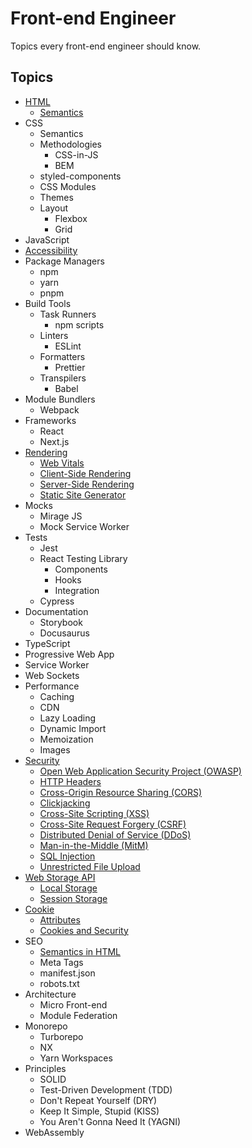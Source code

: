 # Front-end Engineer

Topics every front-end engineer should know.

## Topics

- [HTML](./html/README.md#hypertext-markup-language-html)
  - [Semantics](./html/README.md#semantics)
- CSS
  - Semantics
  - Methodologies
    - CSS-in-JS
    - BEM
  - styled-components
  - CSS Modules
  - Themes
  - Layout
    - Flexbox
    - Grid
- JavaScript
- [Accessibility](./accessibility/README.md#accessibility)
- Package Managers
  - npm
  - yarn
  - pnpm
- Build Tools
  - Task Runners
    - npm scripts
  - Linters
    - ESLint
  - Formatters
    - Prettier
  - Transpilers
    - Babel
- Module Bundlers
  - Webpack
- Frameworks
  - React
  - Next.js
- [Rendering](./rendering/README.md#rendering)
  - [Web Vitals](./rendering/README.md#web-vitals)
  - [Client-Side Rendering](./rendering/README.md#client-side-rendering-csr)
  - [Server-Side Rendering](./rendering/README.md#server-side-rendering-ssr)
  - [Static Site Generator](./rendering/README.md#static-site-generator-ssg)
- Mocks
  - Mirage JS
  - Mock Service Worker
- Tests
  - Jest
  - React Testing Library
    - Components
    - Hooks
    - Integration
  - Cypress
- Documentation
  - Storybook
  - Docusaurus
- TypeScript
- Progressive Web App
- Service Worker
- Web Sockets
- Performance
  - Caching
  - CDN
  - Lazy Loading
  - Dynamic Import
  - Memoization
  - Images
- [Security](./security/README.md#security)
  - [Open Web Application Security Project (OWASP)](./security/README.md#open-web-application-security-project-owasphttpsowasporg)
  - [HTTP Headers](./security/README.md#http-headers)
  - [Cross-Origin Resource Sharing (CORS)](./security/README.md#cross-origin-resource-sharing-cors)
  - [Clickjacking](./security/README.md#clickjacking)
  - [Cross-Site Scripting (XSS)](./security/README.md#cross-site-scripting-xss)
  - [Cross-Site Request Forgery (CSRF)](./security/README.md#cross-site-request-forgery-csrf)
  - [Distributed Denial of Service (DDoS)](./security/README.md#distributed-denial-of-service-ddos)
  - [Man-in-the-Middle (MitM)](./security/README.md#man-in-the-middle)
  - [SQL Injection](./security/README.md#sql-injection)
  - [Unrestricted File Upload](./security/README.md#unrestricted-file-upload)
- [Web Storage API](./web-storage-api/README.md#web-storage-api)
  - [Local Storage](./web-storage-api/README.md#local-storage)
  - [Session Storage](./web-storage-api/README.md#session-storage)
- [Cookie](./cookie/README.md#cookie)
  - [Attributes](./cookie/README.md#attributes)
  - [Cookies and Security](./cookie/README.md#cookies-and-security)
- SEO
  - [Semantics in HTML](./html/README.md#semantics)
  - Meta Tags
  - manifest.json
  - robots.txt
- Architecture
  - Micro Front-end
  - Module Federation
- Monorepo
  - Turborepo
  - NX
  - Yarn Workspaces
- Principles
  - SOLID
  - Test-Driven Development (TDD)
  - Don't Repeat Yourself (DRY)
  - Keep It Simple, Stupid (KISS)
  - You Aren't Gonna Need It (YAGNI)
- WebAssembly
